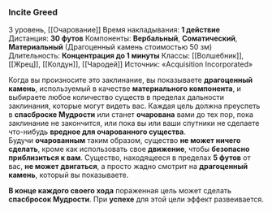 ### Incite Greed
3 уровень, [[Очарование]]
Время накладывания: **1 действие**
Дистанция: **30 футов**
Компоненты: **Вербальный**, **Соматический**, **Материальный** (Драгоценный камень стоимостью 50 зм)
Длительность: **Концентрация до 1 минуты**
Классы: [[Волшебник]], [[Жрец]], [[Колдун]], [[Чародей]]
Источник: «Acquisition Incorporated»

Когда вы произносите это заклинание, вы показываете **драгоценный камень**, используемый в качестве **материального компонента**, и выбираете любое количество существ в пределах дальности заклинания, которые могут видеть вас. Каждая цель должна преуспеть в **спасброске Мудрости** или станет **очарована** вами до тех пор, пока заклинание не закончится, или пока вы или ваши спутники не сделаете что-нибудь **вредное для очарованного существа**. Будучи **очарованным** таким образом, существо **не может ничего сделать**, кроме как использовать свое **движение**, чтобы **безопасно приблизиться к вам**. Существо, находящееся в пределах **5 футов** от вас, **не может двигаться**, а просто жадно смотрит на **драгоценный камень**, который вы показываете.

**В конце каждого своего хода** пораженная цель может сделать **спасбросок Мудрости**. При **успехе** для этой цели эффект развеивается.